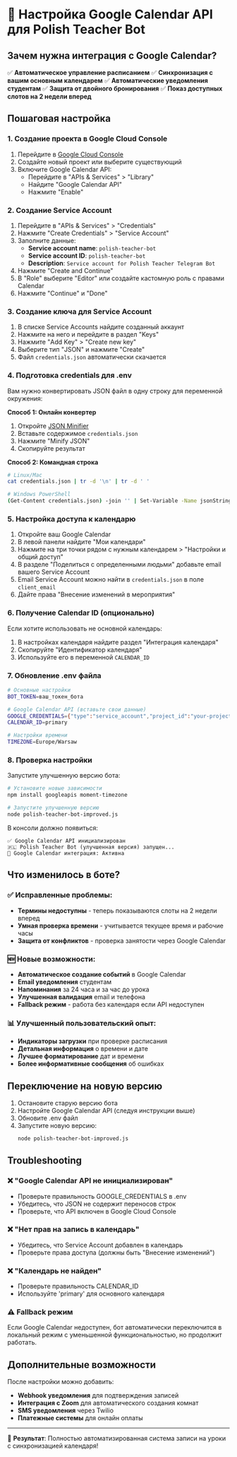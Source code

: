 # 📅 Настройка Google Calendar API для Polish Teacher Bot

## Зачем нужна интеграция с Google Calendar?

✅ **Автоматическое управление расписанием**
✅ **Синхронизация с вашим основным календарем**
✅ **Автоматические уведомления студентам**
✅ **Защита от двойного бронирования**
✅ **Показ доступных слотов на 2 недели вперед**

## Пошаговая настройка

### 1. Создание проекта в Google Cloud Console

1. Перейдите в [Google Cloud Console](https://console.cloud.google.com/)
2. Создайте новый проект или выберите существующий
3. Включите Google Calendar API:
   - Перейдите в "APIs & Services" > "Library"
   - Найдите "Google Calendar API"
   - Нажмите "Enable"

### 2. Создание Service Account

1. Перейдите в "APIs & Services" > "Credentials"
2. Нажмите "Create Credentials" > "Service Account"
3. Заполните данные:
   - **Service account name**: `polish-teacher-bot`
   - **Service account ID**: `polish-teacher-bot`
   - **Description**: `Service account for Polish Teacher Telegram Bot`
4. Нажмите "Create and Continue"
5. В "Role" выберите "Editor" или создайте кастомную роль с правами Calendar
6. Нажмите "Continue" и "Done"

### 3. Создание ключа для Service Account

1. В списке Service Accounts найдите созданный аккаунт
2. Нажмите на него и перейдите в раздел "Keys"
3. Нажмите "Add Key" > "Create new key"
4. Выберите тип "JSON" и нажмите "Create"
5. Файл `credentials.json` автоматически скачается

### 4. Подготовка credentials для .env

Вам нужно конвертировать JSON файл в одну строку для переменной окружения:

**Способ 1: Онлайн конвертер**
1. Откройте [JSON Minifier](https://www.cleancss.com/json-minify/)
2. Вставьте содержимое `credentials.json`
3. Нажмите "Minify JSON"
4. Скопируйте результат

**Способ 2: Командная строка**
```bash
# Linux/Mac
cat credentials.json | tr -d '\n' | tr -d ' '

# Windows PowerShell
(Get-Content credentials.json) -join '' | Set-Variable -Name jsonString
```

### 5. Настройка доступа к календарю

1. Откройте ваш Google Calendar
2. В левой панели найдите "Мои календари"
3. Нажмите на три точки рядом с нужным календарем > "Настройки и общий доступ"
4. В разделе "Поделиться с определенными людьми" добавьте email вашего Service Account
5. Email Service Account можно найти в `credentials.json` в поле `client_email`
6. Дайте права "Внесение изменений в мероприятия"

### 6. Получение Calendar ID (опционально)

Если хотите использовать не основной календарь:

1. В настройках календаря найдите раздел "Интеграция календаря"
2. Скопируйте "Идентификатор календаря"
3. Используйте его в переменной `CALENDAR_ID`

### 7. Обновление .env файла

```bash
# Основные настройки
BOT_TOKEN=ваш_токен_бота

# Google Calendar API (вставьте свои данные)
GOOGLE_CREDENTIALS={"type":"service_account","project_id":"your-project",...}
CALENDAR_ID=primary

# Настройки времени
TIMEZONE=Europe/Warsaw
```

### 8. Проверка настройки

Запустите улучшенную версию бота:

```bash
# Установите новые зависимости
npm install googleapis moment-timezone

# Запустите улучшенную версию
node polish-teacher-bot-improved.js
```

В консоли должно появиться:
```
✅ Google Calendar API инициализирован
🇵🇱 Polish Teacher Bot (улучшенная версия) запущен...
📅 Google Calendar интеграция: Активна
```

## Что изменилось в боте?

### ✅ Исправленные проблемы:
- **Термины недоступны** - теперь показываются слоты на 2 недели вперед
- **Умная проверка времени** - учитывается текущее время и рабочие часы
- **Защита от конфликтов** - проверка занятости через Google Calendar

### 🆕 Новые возможности:
- **Автоматическое создание событий** в Google Calendar
- **Email уведомления** студентам
- **Напоминания** за 24 часа и за час до урока
- **Улучшенная валидация** email и телефона
- **Fallback режим** - работа без календаря если API недоступен

### 📊 Улучшенный пользовательский опыт:
- **Индикаторы загрузки** при проверке расписания
- **Детальная информация** о времени и дате
- **Лучшее форматирование** дат и времени
- **Более информативные сообщения** об ошибках

## Переключение на новую версию

1. Остановите старую версию бота
2. Настройте Google Calendar API (следуя инструкции выше)
3. Обновите .env файл
4. Запустите новую версию:
   ```bash
   node polish-teacher-bot-improved.js
   ```

## Troubleshooting

### ❌ "Google Calendar API не инициализирован"
- Проверьте правильность GOOGLE_CREDENTIALS в .env
- Убедитесь, что JSON не содержит переносов строк
- Проверьте, что API включен в Google Cloud Console

### ❌ "Нет прав на запись в календарь"
- Убедитесь, что Service Account добавлен в календарь
- Проверьте права доступа (должны быть "Внесение изменений")

### ❌ "Календарь не найден"
- Проверьте правильность CALENDAR_ID
- Используйте 'primary' для основного календаря

### ⚠️ Fallback режим
Если Google Calendar недоступен, бот автоматически переключится в локальный режим с уменьшенной функциональностью, но продолжит работать.

## Дополнительные возможности

После настройки можно добавить:
- **Webhook уведомления** для подтверждения записей
- **Интеграция с Zoom** для автоматического создания комнат
- **SMS уведомления** через Twilio
- **Платежные системы** для онлайн оплаты

---

🎯 **Результат**: Полностью автоматизированная система записи на уроки с синхронизацией календаря!
